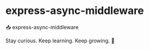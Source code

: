 # express-async-middleware

📥 express-async-middleware


<!-- INSPIRATIONAL_QUOTE_START -->
Stay curious. Keep learning. Keep growing.
🦖
<!-- INSPIRATIONAL_QUOTE_END -->

